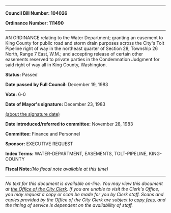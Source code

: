 

********

**Council Bill Number: 104026**
   
**Ordinance Number: 111490**
********

 AN ORDINANCE relating to the Water Department; granting an easement to King County for public road and storm drain purposes across the City's Tolt Pipeline right of way in the northeast quarter of Section 28, Township 26 North, Range 7 East, W.M.; and accepting release of certain other easements reserved to private parties in the Condemnation Judgment for said right of way all in King County, Washington.

**Status:** Passed
   
**Date passed by Full Council:** December 19, 1983
   
**Vote:** 6-0
   
**Date of Mayor's signature:** December 23, 1983
   
[(about the signature date)](/~public/approvaldate.htm)
   
   
   
**Date introduced/referred to committee:** November 28, 1983
   
**Committee:** Finance and Personnel
   
**Sponsor:** EXECUTIVE REQUEST
   
   
**Index Terms:** WATER-DEPARTMENT, EASEMENTS, TOLT-PIPELINE, KING-COUNTY

**Fiscal Note:**_(No fiscal note available at this time)_
********

_No text for this document is available on-line. You may view this document at [the Office of the City Clerk](http://www.seattle.gov/leg/clerk/contactUs.htm). If you are unable to visit the Clerk's Office, you may request a copy or scan be made for you by Clerk staff. Scans and copies provided by the Office of the City Clerk are subject to [copy fees](http://clerk.seattle.gov/~public/clerkfees.htm), and the timing of service is dependent on the availability of staff._

